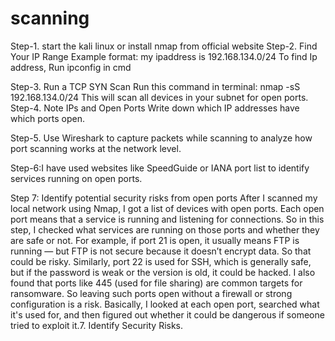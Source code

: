 # scanning
Step-1. start the kali linux or install nmap from official website
Step-2. Find Your IP Range
Example format: my ipaddress is 192.168.134.0/24
To find Ip address, Run ipconfig in cmd
 
Step-3. Run a TCP SYN Scan
Run this command in terminal:
nmap -sS 192.168.134.0/24
This will scan all devices in your subnet for open ports.
Step-4. Note IPs and Open Ports
Write down which IP addresses have which ports open.
 
Step-5.  Use Wireshark to capture packets while scanning to analyze how port scanning works at the network level.
 
Step-6:I have used websites like SpeedGuide or IANA port list to identify services running on open ports.
 

Step 7: Identify potential security risks from open ports
After I scanned my local network using Nmap, I got a list of devices with open ports. Each open port means that a service is running and listening for connections. So in this step, I checked what services are running on those ports and whether they are safe or not.
For example, if port 21 is open, it usually means FTP is running — but FTP is not secure because it doesn’t encrypt data. So that could be risky. Similarly, port 22 is used for SSH, which is generally safe, but if the password is weak or the version is old, it could be hacked.
I also found that ports like 445 (used for file sharing) are common targets for ransomware. So leaving such ports open without a firewall or strong configuration is a risk.
Basically, I looked at each open port, searched what it's used for, and then figured out whether it could be dangerous if someone tried to exploit it.7. Identify Security Risks.
 

